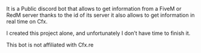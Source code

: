 It is a Public discord bot that allows to get information from a FiveM or RedM server thanks to the id of its server it also allows to get information in real time on Cfx. 

I created this project alone, and unfortunately I don’t have time to finish it.


This bot is not affiliated with Cfx.re 
